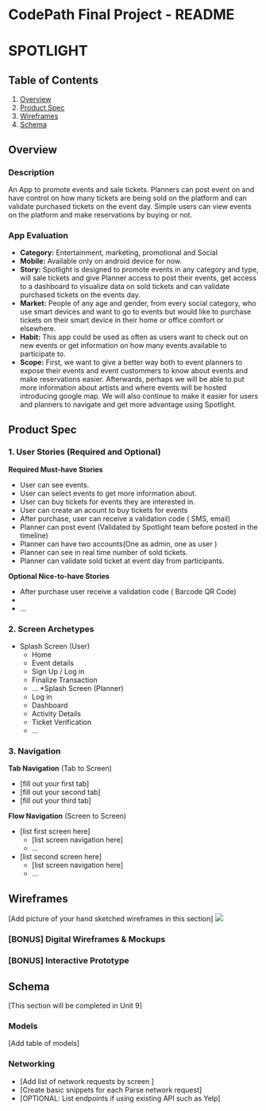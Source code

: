 CodePath Final Project - README
===

# SPOTLIGHT

## Table of Contents
1. [Overview](#Overview)
1. [Product Spec](#Product-Spec)
1. [Wireframes](#Wireframes)
2. [Schema](#Schema)

## Overview
### Description 
An App to promote events and sale tickets. Planners can post event on and have control on how many tickets are being sold on the platform and can validate purchased tickets on the event day. Simple users can view events on the platform and make reservations by buying or not.

### App Evaluation
- **Category:**
    Entertainment, marketing, promotional and Social
- **Mobile:**
    Available only on android device for now.
- **Story:**
    Spotlight is designed to promote events in any category and type, will sale tickets and give Planner access to post their events, get access to a dashboard to visualize data on sold tickets and can validate purchased tickets on the events day.
- **Market:**
    People of any age and gender, from every social category, who use smart devices and want to go to events  but would like to purchase tickets on their smart device in their home or office comfort or elsewhere.
- **Habit:** This app could be used as often as users want to check out on new events or get information on how many events  available to participate to. 
- **Scope:** First, we want to give a better way both to event planners to expose their events and event custommers to know about events and make reservations easier. Afterwards, perhaps we will be able to put more information about  artists and where events will be hosted introducing google map. We will also continue to make it easier for users and planners to navigate and get more advantage using Spotlight.

## Product Spec

### 1. User Stories (Required and Optional)

**Required Must-have Stories**

* User can see events.
* User can select events to get more information about.
* User can buy tickets for events they are interested in.
* User can create an acount to buy tickets for events
* After purchase, user can receive a validation code ( SMS, email)
* Planner can post event (Validated by Spotlight team before posted in the timeline)
*  Planner can have two accounts(One as admin, one as user )
* Planner can see in real time number of sold tickets.
* Planner can validate sold ticket at event day from participants.


**Optional Nice-to-have Stories**

* After purchase user receive a validation code ( Barcode QR Code)
* 
* ...

### 2. Screen Archetypes

* Splash Screen (User)
   * Home
   * Event details
   * Sign Up / Log in
   * Finalize Transaction
   * ...
*Splash Screen (Planner)
   * Log in
   * Dashboard
   * Activity Details
   * Ticket Verification
   * ...

### 3. Navigation

**Tab Navigation** (Tab to Screen)

* [fill out your first tab]
* [fill out your second tab]
* [fill out your third tab]

**Flow Navigation** (Screen to Screen)

* [list first screen here]
   * [list screen navigation here]
   * ...
* [list second screen here]
   * [list screen navigation here]
   * ...

## Wireframes
[Add picture of your hand sketched wireframes in this section]
![](https://www.google.com/url?sa=i&source=images&cd=&ved=2ahUKEwiNlM_ImsXkAhUkq1kKHaBkBlYQjRx6BAgBEAQ&url=https%3A%2F%2Fsports.ndtv.com%2Ffootball%2Flionel-messi-free-to-leave-at-end-of-season-barcelona-president-confirms-stunning-clause-in-contract-2097045&psig=AOvVaw2sb5LK3VZpJiAtKnVon2NN&ust=1568168907876452)
 

### [BONUS] Digital Wireframes & Mockups


### [BONUS] Interactive Prototype

## Schema 
[This section will be completed in Unit 9]
### Models
[Add table of models]
### Networking
- [Add list of network requests by screen ]
- [Create basic snippets for each Parse network request]
- [OPTIONAL: List endpoints if using existing API such as Yelp]
